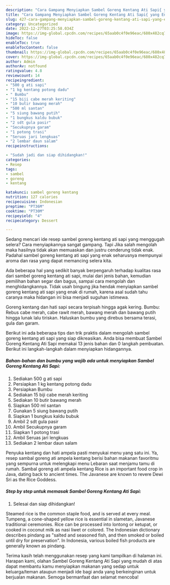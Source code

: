 ```yaml
---
description: "Cara Gampang Menyiapkan Sambel Goreng Kentang Ati Sapi{ yang Enak Banget,  Menu Buat lebaran"
title: "Cara Gampang Menyiapkan Sambel Goreng Kentang Ati Sapi{ yang Enak Banget,  Menu Buat lebaran"
slug: 427-cara-gampang-menyiapkan-sambel-goreng-kentang-ati-sapi-yang-enak-banget-menu-buat-lebaran
category: Uncategorized
date: 2022-12-27T03:25:58.034Z
image: https://img-global.cpcdn.com/recipes/65aab0c4f0e96eac/680x482cq70/sambel-goreng-kentang-ati-sapi-foto-resep-utama.jpg
hideToc: false
enableToc: true
enableTocContent: false
thumbnail: https://img-global.cpcdn.com/recipes/65aab0c4f0e96eac/680x482cq70/sambel-goreng-kentang-ati-sapi-foto-resep-utama.jpg
cover: https://img-global.cpcdn.com/recipes/65aab0c4f0e96eac/680x482cq70/sambel-goreng-kentang-ati-sapi-foto-resep-utama.jpg
author: Admin
authorAv: notfound
ratingvalue: 4.8
reviewcount: 14
recipeingredient:
- "500 g ati sapi"
- "1 kg kentang potong dadu"
- " Bumbu"
- "15 biji cabe merah keriting"
- "10 butir bawang merah"
- "500 ml santan"
- "5 siung bawang putih"
- "1 bungkus kaldu bubuk"
- "2 sdt gula pasir"
- "Secukupnya garam"
- "1 potong trasi"
- "Seruas jari lengkuas"
- "2 lembar daun salam"
recipeinstructions:

- "Sudah jadi dan siap dihidangkan!"
categories:
- Resep
tags:
- sambel
- goreng
- kentang

katakunci: sambel goreng kentang 
nutrition: 127 calories
recipecuisine: Indonesian
preptime: "PT36M"
cooktime: "PT30M"
recipeyield: "4"
recipecategory: Dessert

---
```



Sedang mencari ide resep sambel goreng kentang ati sapi yang menggugah selera? Cara menyiapkannya sangat gampang. Tapi Jika salah mengolah maka hasilnya tidak akan memuaskan dan justru cenderung tidak enak. Padahal sambel goreng kentang ati sapi yang enak seharusnya mempunyai aroma dan rasa yang dapat memancing selera kita.


Ada beberapa hal yang sedikit banyak berpengaruh terhadap kualitas rasa dari sambel goreng kentang ati sapi, mulai dari jenis bahan, kemudian pemilihan bahan segar dan bagus, sampai cara mengolah dan menghidangkannya. Tidak usah bingung jika hendak menyiapkan sambel goreng kentang ati sapi yang enak di rumah, karena asal sudah tahu caranya maka hidangan ini bisa menjadi suguhan istimewa.

Goreng kentang dan hati sapi secara terpisah hingga agak kering. Bumbu: Rebus cabe merah, cabe rawit merah, bawang merah dan bawang putih hingga lunak lalu tiriskan. Haluskan bumbu yang direbus bersama terasi, gula dan garam.


Berikut ini ada beberapa tips dan trik praktis dalam mengolah sambel goreng kentang ati sapi yang siap dikreasikan. Anda bisa membuat Sambel Goreng Kentang Ati Sapi memakai 13 jenis bahan dan 0 langkah pembuatan. Berikut ini langkah-langkah dalam menyiapkan hidangannya.

<!--inarticleads1-->

##### Bahan-bahan dan bumbu yang wajib ada untuk menyiapkan Sambel Goreng Kentang Ati Sapi:

1. Sediakan 500 g ati sapi
1. Persiapkan 1 kg kentang potong dadu
1. Persiapkan  Bumbu
1. Sediakan 15 biji cabe merah keriting
1. Sediakan 10 butir bawang merah
1. Siapkan 500 ml santan
1. Gunakan 5 siung bawang putih
1. Siapkan 1 bungkus kaldu bubuk
1. Ambil 2 sdt gula pasir
1. Ambil Secukupnya garam
1. Siapkan 1 potong trasi
1. Ambil Seruas jari lengkuas
1. Sediakan 2 lembar daun salam


Penyuka kentang dan hati ampela pasti menyukai menu yang satu ini. Ya, resep sambal goreng ati ampela kentang berisi bahan makanan favoritmu yang sempurna untuk melengkapi menu Lebaran saat menjamu tamu di rumah. Sambal goreng ati ampela kentang Rice is an important food crop in Java, dating back to ancient times. The Javanese are known to revere Dewi Sri as the Rice Goddess. 

<!--inarticleads2-->

##### Step by step untuk memasak Sambel Goreng Kentang Ati Sapi:


1. Selesai dan siap dihidangkan!

Steamed rice is the common staple food, and is served at every meal. Tumpeng, a cone-shaped yellow rice is essential in slametan, Javanese traditional ceremonies. Rice can be processed into lontong or ketupat, or cooked in coconut milk as nasi liwet or colored. The Indonesian dictionary describes pindang as &#34;salted and seasoned fish, and then smoked or boiled until dry for preservation&#34;. In Indonesia, various boiled fish products are generally known as pindang. 

Terima kasih telah menggunakan resep yang kami tampilkan di halaman ini. Harapan kami, olahan Sambel Goreng Kentang Ati Sapi yang mudah di atas dapat membantu kamu menyiapkan makanan yang sedap untuk keluarga/teman ataupun menjadi ide bagi anda yang berkeinginan untuk berjualan makanan. Semoga bermanfaat dan selamat mencoba!
